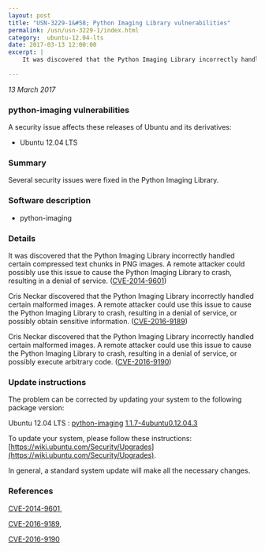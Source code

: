 ```yaml
---
layout: post
title: "USN-3229-1&#58; Python Imaging Library vulnerabilities"
permalink: /usn/usn-3229-1/index.html
category:  ubuntu-12.04-lts
date: 2017-03-13 12:00:00
excerpt: |
    It was discovered that the Python Imaging Library incorrectly handled certain compressed text chunks in PNG images. A remote attacker could possibly use this issue to cause the Python Imaging Library to crash, resulting in a denial of service. ([CVE-2014-9601](http://people.ubuntu.com/~ubuntu-security/cve/CVE-2014-9601))
    
--- 
```

 
 

*13 March 2017*

### python-imaging vulnerabilities

A security issue affects these releases of Ubuntu and its derivatives:

* Ubuntu 12.04 LTS

### Summary

Several security issues were fixed in the Python Imaging Library. 

### Software description

* python-imaging 

### Details

It was discovered that the Python Imaging Library incorrectly handled certain compressed text chunks in PNG images. A remote attacker could possibly use this issue to cause the Python Imaging Library to crash, resulting in a denial of service. ([CVE-2014-9601](http://people.ubuntu.com/~ubuntu-security/cve/CVE-2014-9601))

Cris Neckar discovered that the Python Imaging Library incorrectly handled certain malformed images. A remote attacker could use this issue to cause the Python Imaging Library to crash, resulting in a denial of service, or possibly obtain sensitive information. ([CVE-2016-9189](http://people.ubuntu.com/~ubuntu-security/cve/CVE-2016-9189))

Cris Neckar discovered that the Python Imaging Library incorrectly handled certain malformed images. A remote attacker could use this issue to cause the Python Imaging Library to crash, resulting in a denial of service, or possibly execute arbitrary code. ([CVE-2016-9190](http://people.ubuntu.com/~ubuntu-security/cve/CVE-2016-9190)) 

### Update instructions

The problem can be corrected by updating your system to the following package version:

Ubuntu 12.04 LTS
 : [python-imaging](https://launchpad.net/ubuntu/+source/python-imaging) <span> [1.1.7-4ubuntu0.12.04.3](https://launchpad.net/ubuntu/+source/python-imaging/1.1.7-4ubuntu0.12.04.3) </span> 

To update your system, please follow these instructions: [https://wiki.ubuntu.com/Security/Upgrades](https://wiki.ubuntu.com/Security/Upgrades).

In general, a standard system update will make all the necessary changes. 

### References

 
 [CVE-2014-9601](http://people.ubuntu.com/~ubuntu-security/cve/CVE-2014-9601), 

 [CVE-2016-9189](http://people.ubuntu.com/~ubuntu-security/cve/CVE-2016-9189), 

 [CVE-2016-9190](http://people.ubuntu.com/~ubuntu-security/cve/CVE-2016-9190)
 

